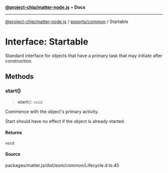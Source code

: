 [**@project-chip/matter-node.js**](../../../README.md) • **Docs**

***

[@project-chip/matter-node.js](../../../modules.md) / [exports/common](../README.md) / Startable

# Interface: Startable

Standard interface for objects that have a primary task that may initiate after construction.

## Methods

### start()

> **start**(): `void`

Commence with the object's primary activity.

Start should have no effect if the object is already started.

#### Returns

`void`

#### Source

packages/matter.js/dist/esm/common/Lifecycle.d.ts:45
